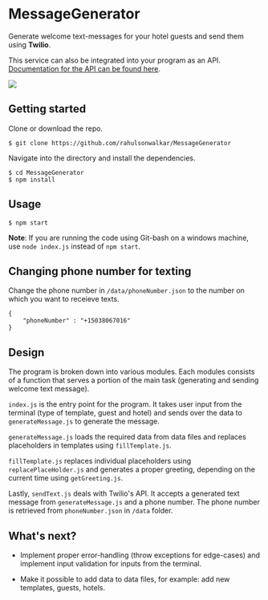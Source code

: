 # MessageGenerator
Generate welcome text-messages for your hotel guests and send them using **Twilio**.


This service can also be integrated into your program as an API. [Documentation for the API can be found here](https://github.com/rahulsonwalkar/MessageGeneratorAPI).


<img src="http://i.imgur.com/BgC1Frz.gif/">


## Getting started 

Clone or download the repo.
```
$ git clone https://github.com/rahulsonwalkar/MessageGenerator
```
Navigate into the directory and install the dependencies.
```
$ cd MessageGenerator
$ npm install
```
## Usage
```
$ npm start
```
**Note**: If you are running the code using Git-bash on a windows machine, use `node index.js` instead of `npm start`.

## Changing phone number for texting

Change the phone number in `/data/phoneNumber.json` to the number on which you want to receieve texts.

```
{
    "phoneNumber" : "+15038067016"
}
```

## Design
The program is broken down into various modules. Each modules consists of a function that serves a portion of the main task (generating and sending welcome text message).

`index.js` is the entry point for the program. It takes user input from the terminal (type of template, guest and hotel) and sends over the data to `generateMessage.js` to generate the message.

`generateMessage.js` loads the required data from data files and replaces placeholders in templates using `fillTemplate.js`.

`fillTemplate.js` replaces individual placeholders using `replacePlaceHolder.js` and generates a proper greeting, depending on the current time using `getGreeting.js`.

Lastly, `sendText.js` deals with Twilio's API. It accepts a generated text message from `generateMessage.js` and a phone number. The phone number is retrieved from `phoneNumber.json` in `/data` folder.

## What's next?

+ Implement proper error-handling (throw exceptions for edge-cases) and implement input validation for inputs from the terminal.

+ Make it possible to add data to data files, for example: add new templates, guests, hotels.
